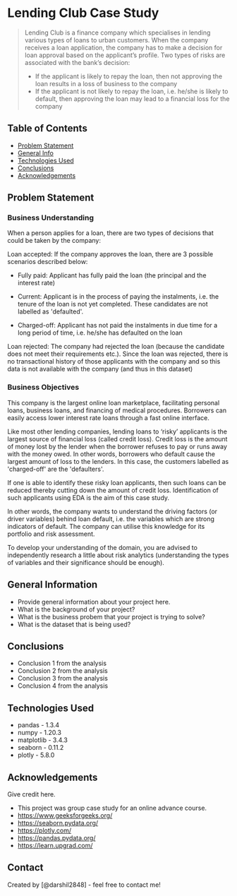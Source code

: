 # Lending Club Case Study
> Lending Club is a finance company which specialises in lending various types of loans to urban customers.
> When the company receives a loan application, the company has to make a decision for loan approval based on the applicant’s profile. Two types of risks are associated with the bank’s decision:
> * If the applicant is likely to repay the loan, then not approving the loan results in a loss of business to the company
> * If the applicant is not likely to repay the loan, i.e. he/she is likely to default, then approving the loan may lead to a financial loss for the company


## Table of Contents
* [Problem Statement](#problem-statement)
* [General Info](#general-information)
* [Technologies Used](#technologies-used)
* [Conclusions](#conclusions)
* [Acknowledgements](#acknowledgements)

<!-- You can include any other section that is pertinent to your problem -->

## Problem Statement
### Business Understanding
When a person applies for a loan, there are two types of decisions that could be taken by the company:

Loan accepted: If the company approves the loan, there are 3 possible scenarios described below:

* Fully paid: Applicant has fully paid the loan (the principal and the interest rate)

* Current: Applicant is in the process of paying the instalments, i.e. the tenure of the loan is not yet completed. These candidates are not labelled as 'defaulted'.

* Charged-off: Applicant has not paid the instalments in due time for a long period of time, i.e. he/she has defaulted on the loan 

Loan rejected: The company had rejected the loan (because the candidate does not meet their requirements etc.). Since the loan was rejected, there is no transactional history of those applicants with the company and so this data is not available with the company (and thus in this dataset)
### Business Objectives
This company is the largest online loan marketplace, facilitating personal loans, business loans, and financing of medical procedures. Borrowers can easily access lower interest rate loans through a fast online interface. 

Like most other lending companies, lending loans to ‘risky’ applicants is the largest source of financial loss (called credit loss). Credit loss is the amount of money lost by the lender when the borrower refuses to pay or runs away with the money owed. In other words, borrowers who default cause the largest amount of loss to the lenders. In this case, the customers labelled as 'charged-off' are the 'defaulters'. 

If one is able to identify these risky loan applicants, then such loans can be reduced thereby cutting down the amount of credit loss. Identification of such applicants using EDA is the aim of this case study.

In other words, the company wants to understand the driving factors (or driver variables) behind loan default, i.e. the variables which are strong indicators of default.  The company can utilise this knowledge for its portfolio and risk assessment. 

To develop your understanding of the domain, you are advised to independently research a little about risk analytics (understanding the types of variables and their significance should be enough).

<!-- You don't have to answer all the questions - just the ones relevant to your project. -->

## General Information
- Provide general information about your project here.
- What is the background of your project?
- What is the business probem that your project is trying to solve?
- What is the dataset that is being used?

<!-- You don't have to answer all the questions - just the ones relevant to your project. -->

## Conclusions
- Conclusion 1 from the analysis
- Conclusion 2 from the analysis
- Conclusion 3 from the analysis
- Conclusion 4 from the analysis

<!-- You don't have to answer all the questions - just the ones relevant to your project. -->


## Technologies Used
- pandas - 1.3.4
- numpy - 1.20.3
- matplotlib - 3.4.3
- seaborn - 0.11.2
- plotly - 5.8.0

<!-- As the libraries versions keep on changing, it is recommended to mention the version of library used in this project -->

## Acknowledgements
Give credit here.
- This project was group case study for an online advance course.
- https://www.geeksforgeeks.org/
- https://seaborn.pydata.org/
- https://plotly.com/
- https://pandas.pydata.org/
- https://learn.upgrad.com/


## Contact
Created by [@darshil2848] - feel free to contact me!


<!-- Optional -->
<!-- ## License -->
<!-- This project is open source and available under the [... License](). -->

<!-- You don't have to include all sections - just the one's relevant to your project -->
